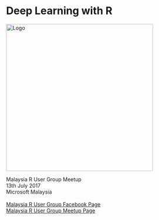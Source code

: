 # Deep Learning with R

<img src="https://2.bp.blogspot.com/-6KVJDYE7Kp8/WWWBJ5x6CVI/AAAAAAADNPA/lgquO2y3cVMRXJVwJN4izhO1TpAeqMcLgCLcBGAs/s1600/logo.jpg" alt="Logo" style="width: 400px;"/>

Malaysia R User Group Meetup<br/>
13th July 2017<br/>
Microsoft Malaysia<br/>
<br/>
[Malaysia R User Group Facebook Page](https://www.facebook.com/rusergroupmalaysia/)<br/>
[Malaysia R User Group Meetup Page](https://www.meetup.com/MY-RUserGroup/)

